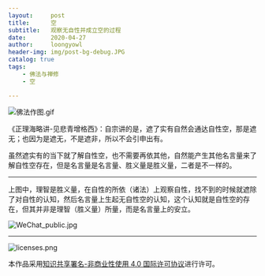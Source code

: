 ```yaml
---
layout:     post
title:      空
subtitle:   观察无自性并成立空的过程
date:       2020-04-27
author:     loongyowl
header-img: img/post-bg-debug.JPG
catalog: true
tags:
    - 佛法与禅修
    - 空

---
```




![佛法作图.gif](https://wg.isdot.net/api/un/img?key=user-upload/12123870/c935456d667dc514.gif)

《正理海略讲-见悲青增格西》：自宗讲的是，遮了实有自然会通达自性空，那是遮无；也因为是遮无，不是遮非，所以不会引申出有。

虽然遮实有的当下就了解自性空，也不需要再依其他，自然能产生其他名言量来了解自性空存在，但是名言量是名言量、胜义量是胜义量，二者是不一样的。

----



上图中，理智是胜义量，在自性的所依（诸法）上观察自性，找不到的时候就遮除了对自性的认知，然后名言量上生起无自性空的认知，这个认知就是自性空的存在，但其并非是理智（胜义量）所量，而是名言量上的安立。






![WeChat_public.jpg](https://wg.isdot.net/api/un/img?key=user-upload/12123870/e6b6a3e9dff7c551.jpg)

----

![licenses.png](https://wg.isdot.net/api/un/img?key=user-upload/12123870/d07ca65285ba7ca1.png)

本作品采用<a rel="license" href="http://creativecommons.org/licenses/by-nc/4.0/">知识共享署名-非商业性使用 4.0 国际许可协议</a>进行许可。